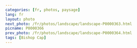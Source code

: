```yaml
---
categories: [fr, photos, paysage]
lang: fr
layout: photo
next_photo: /fr/photos/landscape/landscape-P0000363.html
picname: P0000366
prev_photo: /fr/photos/landscape/landscape-P0000364.html
tags: [Bishop Cap]
---
```

